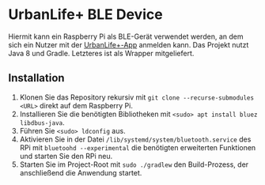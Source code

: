 # UrbanLife+ BLE Device

Hiermit kann ein Raspberry Pi als BLE-Gerät verwendet werden, an dem sich ein Nutzer mit der [UrbanLife+-App](https://github.com/hhontheim/UrbanLifePlusApp) anmelden kann.
Das Projekt nutzt Java 8 und Gradle. Letzteres ist als Wrapper mitgeliefert.

## Installation

1. Klonen Sie das Repository rekursiv mit `git clone --recurse-submodules <URL>` direkt auf dem Raspberry Pi.
1. Installieren Sie die benötigten Bibliotheken mit `<sudo> apt install bluez libdbus-java`.
1. Führen Sie `<sudo> ldconfig` aus.
1. Aktivieren Sie in der Datei `/lib/systemd/system/bluetooth.service` des RPi mit `bluetoohd --experimental` die benötigten erweiterten Funktionen und starten Sie den RPi neu.
1. Starten Sie im Project-Root mit `sudo ./gradlew` den Build-Prozess, der anschließend die Anwendung startet.
